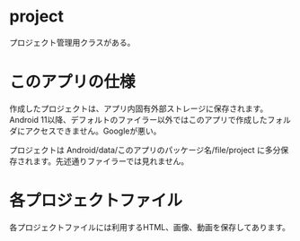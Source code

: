 # project
プロジェクト管理用クラスがある。

# このアプリの仕様
作成したプロジェクトは、アプリ内固有外部ストレージに保存されます。
Android 11以降、デフォルトのファイラー以外ではこのアプリで作成したフォルダにアクセスできません。Googleが悪い。

プロジェクトは Android/data/このアプリのパッケージ名/file/project に多分保存されます。先述通りファイラーでは見れません。

# 各プロジェクトファイル
各プロジェクトファイルには利用するHTML、画像、動画を保存してあります。